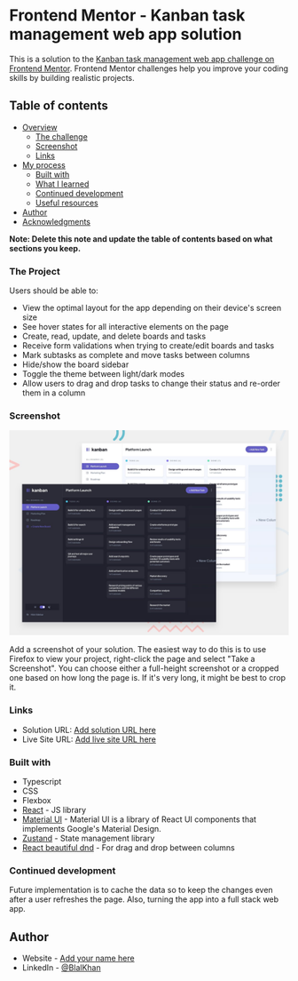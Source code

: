 # Frontend Mentor - Kanban task management web app solution

This is a solution to the [Kanban task management web app challenge on Frontend Mentor](https://www.frontendmentor.io/challenges/kanban-task-management-web-app-wgQLt-HlbB). Frontend Mentor challenges help you improve your coding skills by building realistic projects.

## Table of contents

- [Overview](#overview)
  - [The challenge](#the-challenge)
  - [Screenshot](#screenshot)
  - [Links](#links)
- [My process](#my-process)
  - [Built with](#built-with)
  - [What I learned](#what-i-learned)
  - [Continued development](#continued-development)
  - [Useful resources](#useful-resources)
- [Author](#author)
- [Acknowledgments](#acknowledgments)

**Note: Delete this note and update the table of contents based on what sections you keep.**

### The Project

Users should be able to:

- View the optimal layout for the app depending on their device's screen size
- See hover states for all interactive elements on the page
- Create, read, update, and delete boards and tasks
- Receive form validations when trying to create/edit boards and tasks
- Mark subtasks as complete and move tasks between columns
- Hide/show the board sidebar
- Toggle the theme between light/dark modes
- Allow users to drag and drop tasks to change their status and re-order them in a column

### Screenshot

![](./preview.jpg)

Add a screenshot of your solution. The easiest way to do this is to use Firefox to view your project, right-click the page and select "Take a Screenshot". You can choose either a full-height screenshot or a cropped one based on how long the page is. If it's very long, it might be best to crop it.

### Links

- Solution URL: [Add solution URL here](https://github.com/bilanoo/kanban-board)
- Live Site URL: [Add live site URL here](https://kanban-board-by-bilal-khan.netlify.app/)

### Built with

- Typescript
- CSS
- Flexbox
- [React](https://reactjs.org/) - JS library
- [Material UI](https://mui.com/material-ui/getting-started/) - Material UI is a library of React UI components that implements Google's Material Design.
- [Zustand](https://docs.pmnd.rs/zustand/getting-started/introduction) - State management library
- [React beautiful dnd](https://github.com/atlassian/react-beautiful-dnd) - For drag and drop between columns

### Continued development

Future implementation is to cache the data so to keep the changes even after a user refreshes the page. Also, turning the app into a full stack web app.

## Author

- Website - [Add your name here](https://www.your-site.com)
- LinkedIn - [@BlalKhan](https://www.frontendmentor.io/profile/yourusername)
